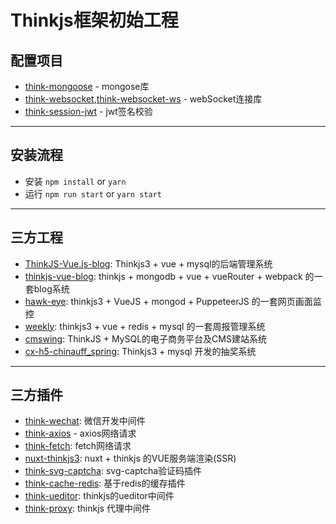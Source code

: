 
# Thinkjs框架初始工程

## 配置项目
- [think-mongoose](https://github.com/thinkjs/think-mongoose) - mongose库
- [think-websocket](https://github.com/thinkjs/think-websocket),[think-websocket-ws](https://github.com/thinkjs/think-websocket-ws) - webSocket连接库
- [think-session-jwt](https://github.com/thinkjs/think-session-jwt) - jwt签名校验

***
## 安装流程
- 安装 `npm install` or `yarn`
- 运行 `npm run start` or `yarn start`


***
## 三方工程
- [ThinkJS-Vue.js-blog](https://github.com/lscho/ThinkJS-Vue.js-blog): Thinkjs3 + vue + mysql的后端管理系统
- [thinkjs-vue-blog](https://github.com/MeCKodo/thinkjs-vue-blog): thinkjs + mongodb + vue + vueRouter + webpack 的一套blog系统
- [hawk-eye](https://github.com/zhentaoo/hawk-eye): thinkjs3 + VueJS + mongod + PuppeteerJS 的一套网页画面监控
- [weekly](https://github.com/saubyte/weekly): thinkjs3 + vue + redis + mysql 的一套周报管理系统
- [cmswing](): ThinkJS + MySQL的电子商务平台及CMS建站系统
- [cx-h5-chinauff_spring](): Thinkjs3 + mysql 开发的抽奖系统

***
## 三方插件
- [think-wechat](https://github.com/akira-cn/think-wechat): 微信开发中间件
- [think-axios](https://github.com/ickeep/think-axios) - axios网络请求
- [think-fetch](https://github.com/thinkjs/think-fetch): fetch网络请求
- [nuxt-thinkjs3](https://github.com/baisheng/nuxt-thinkjs3): nuxt + thinkjs 的VUE服务端渲染(SSR)
- [think-svg-captcha](https://github.com/thinkjs/think-svg-captcha): svg-captcha验证码插件
- [think-cache-redis](https://github.com/thinkjs/think-cache-redis): 基于redis的缓存插件
- [think-ueditor](https://github.com/uedkx/think-ueditor): thinkjs的ueditor中间件
- [think-proxy](https://github.com/thinkjs/think-proxy): thinkjs 代理中间件